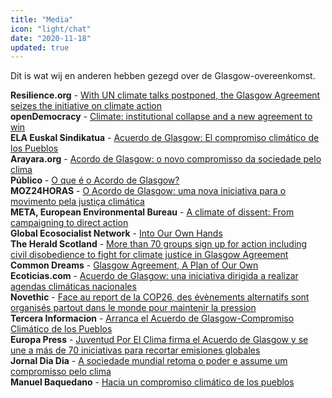 ```yaml
---
title: "Media"
icon: "light/chat"
date: "2020-11-18"
updated: true
---
```


Dit is wat wij en anderen hebben gezegd over de Glasgow-overeenkomst.  

**Resilience.org** - [With UN climate talks postponed, the Glasgow Agreement seizes the initiative on climate action](https://www.resilience.org/stories/2020-10-09/with-un-climate-talks-postponed-the-glasgow-agreement-seizes-the-initiative-on-climate-action/)  
**openDemocracy** - [Climate: institutional collapse and a new agreement to win](https://www.opendemocracy.net/en/can-europe-make-it/climate-institutional-collapse-and-new-agreement-win/)  
**ELA Euskal Sindikatua** - [Acuerdo de Glasgow: El compromiso climático de los Pueblos](https://www.ela.eus/es/medio-ambiente/noticias/acuerdo-de-glasgow-el-compromiso-climatico-de-los-pueblos)  
**Arayara.org** - [Acordo de Glasgow: o novo compromisso da sociedade pelo clima](https://www.arayara.org/acordo-de-glasgow-o-novo-compromisso-da-sociedade-pelo-clima/)  
**Público** - [O que é o Acordo de Glasgow?](https://www.publico.pt/2020/11/06/opiniao/opiniao/acordo-glasgow-1938272)  
**MOZ24HORAS** - [O Acordo de Glasgow: uma nova iniciativa para o movimento pela justiça climática](https://www.moz24h.co.mz/post/o-acordo-de-glasgow-uma-nova-iniciativa-para-o-movimento-pela-justi%C3%A7a-clim%C3%A1tica)  
**META, European Environmental Bureau** - [A climate of dissent: From campaigning to direct action](https://meta.eeb.org/2020/06/25/from-climate-campaigning-to-direct-action/)  
**Global Ecosocialist Network** - [Into Our Own Hands](http://www.globalecosocialistnetwork.net/2020/10/27/into-our-own-hands/)  
**The Herald Scotland** - [More than 70 groups sign up for action including civil disobedience to fight for climate justice in Glasgow Agreement](https://www.heraldscotland.com/news/18860182.70-groups-sign-action-including-civil-disobedience-fight-climate-justice-glasgow-agreement/)  
**Common Dreams** - [Glasgow Agreement, A Plan of Our Own](https://www.commondreams.org/views/2020/11/16/glasgow-agreement-plan-our-own)  
**Ecoticias.com** - [Acuerdo de Glasgow: una iniciativa dirigida a realizar agendas climáticas nacionales](https://www.ecoticias.com/cambio-climatico/206131/Acuerdo-Glasgow-iniciativa-dirigida-realizar-agendas-climaticas-nacionales)  
**Novethic** - [Face au report de la COP26, des évènements alternatifs sont organisés partout dans le monde pour maintenir la pression](https://www.novethic.fr/actualite/environnement/climat/isr-rse/malgre-le-report-de-la-cop26-des-evenements-alternatifs-sont-organises-partout-dans-le-monde-pour-lancer-le-compte-a-rebours-149198.html)  
**Tercera Informacion** - [Arranca el Acuerdo de Glasgow-Compromiso Climático de los Pueblos](https://www.tercerainformacion.es/articulo/internacional/16/11/2020/arranca-el-acuerdo-de-glasgow-compromiso-climatico-de-los-pueblos/)  
**Europa Press** - [Juventud Por El Clima firma el Acuerdo de Glasgow y se une a más de 70 iniciativas para recortar emisiones globales](https://amp.europapress.es/sociedad/medio-ambiente-00647/noticia-juventud-clima-firma-acuerdo-glasgow-une-mas-70-iniciativas-recortar-emisiones-globales-20201116144851.html)  
**Jornal Dia Dia** - [A sociedade mundial retoma o poder e assume um compromisso pelo clima](http://jornaldiadia.com.br/2020/2020/11/18/a-sociedade-mundial-retoma-o-poder-e-assume-um-compromisso-pelo-clima/)  
**Manuel Baquedano** - [Hacia un compromiso climático de los pueblos](https://manuelbaquedano.cl/hacia-un-compromiso-climatico-de-los-pueblos/)  